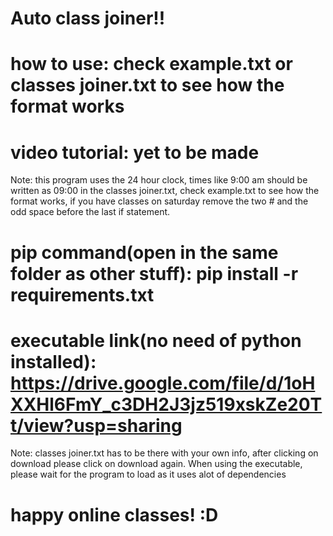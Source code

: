 # Auto class joiner!!
# how to use: check example.txt or classes joiner.txt to see how the format works
# video tutorial: yet to be made
Note: this program uses the 24 hour clock, times like 9:00 am should be written as 09:00 in the classes joiner.txt, check example.txt to see how the format works, if you have classes on saturday remove the two # and the odd space before the last if statement. 

# pip command(open in the same folder as other stuff): pip install -r requirements.txt

# executable link(no need of python installed): https://drive.google.com/file/d/1oHXXHl6FmY_c3DH2J3jz519xskZe20Tt/view?usp=sharing
Note: classes joiner.txt has to be there with your own info, after clicking on download please click on download again. When using the executable, please wait for the program to load as it uses alot of dependencies

# happy online classes! :D
